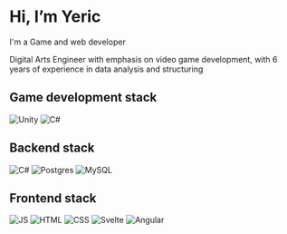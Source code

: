 <h1>Hi, I’m Yeric</h1>

I'm a Game and web developer

Digital Arts Engineer with emphasis on video game development, with 6 years of
experience in data analysis and structuring

<h2>Game development stack</h2>

![Unity](https://img.shields.io/badge/-Unity-555555?style=flat&logo=unity)
![C#](https://img.shields.io/badge/-CSharp-8B3AA9?style=flat&logo=csharp)

<h2>Backend stack</h2>

![C#](https://img.shields.io/badge/-CSharp-8B3AA9?style=flat&logo=csharp)
![Postgres](https://img.shields.io/badge/-PostgreSQL-ffffff?style=flat&logo=postgresql)
![MySQL](https://img.shields.io/badge/-MySQL-ffffff?style=flat&logo=mysql)

<h2>Frontend stack</h2>

![JS](https://img.shields.io/badge/-Javascript-555555?style=flat&logo=javascript)
![HTML](https://img.shields.io/badge/-HTML-ffffff?style=flat&logo=html5)
![CSS](https://img.shields.io/badge/-CSS-2173F7?style=flat&logo=css3)
![Svelte](https://img.shields.io/badge/-Svelte-ffffff?style=flat&logo=svelte)
![Angular](https://img.shields.io/badge/-React-ffffff?style=flat&logo=angular)
